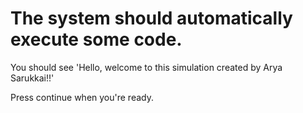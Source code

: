 # The system should automatically execute some code.


You should see 'Hello, welcome to this simulation created by Arya Sarukkai!!'

Press continue when you're ready.
